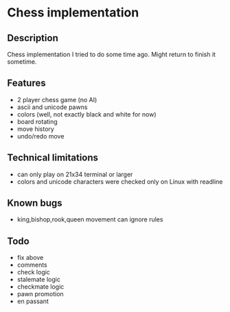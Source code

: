 # Chess implementation

## Description

Chess implementation I tried to do some time ago. Might return to finish it sometime.

## Features

- 2 player chess game (no AI)
- ascii and unicode pawns
- colors (well, not exactly black and white for now)
- board rotating
- move history
- undo/redo move

## Technical limitations

- can only play on 21x34 terminal or larger
- colors and unicode characters were checked only on Linux with readline

## Known bugs

- king,bishop,rook,queen movement can ignore rules

## Todo

- fix above
- comments
- check logic
- stalemate logic
- checkmate logic
- pawn promotion
- en passant
